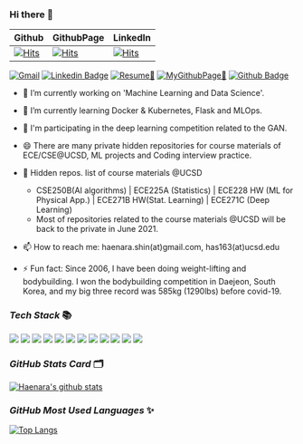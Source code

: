 ### Hi there :wave:
Github | GithubPage | LinkedIn
--- | --- | ---
[![Hits](https://hits.seeyoufarm.com/api/count/incr/badge.svg?url=https%3A%2F%2Fgithub.com%2Fhaenara-shin&count_bg=%2379C83D&title_bg=%23555555&icon=&icon_color=%23E7E7E7&title=hits&edge_flat=false)](https://hits.seeyoufarm.com) | [![Hits](https://hits.seeyoufarm.com/api/count/incr/badge.svg?url=https%3A%2F%2Fhaenara-shin.github.io&count_bg=%23C83D5D&title_bg=%23555555&icon=&icon_color=%23E7E7E7&title=hits&edge_flat=false)](https://hits.seeyoufarm.com) | [![Hits](https://hits.seeyoufarm.com/api/count/incr/badge.svg?url=https%3A%2F%2Fwww.linkedin.com%2Fin%2Fhaenara-shin%2F&count_bg=%233D59C8&title_bg=%23555555&icon=&icon_color=%23E7E7E7&title=hits&edge_flat=false)](https://hits.seeyoufarm.com)

[![Gmail](https://img.shields.io/badge/%20-Send%20Mail-black?color=14171A&labelColor=ef5350&logo=gmail&logoColor=ffffff)](mailto:has163@ucsd.edu?subject=From%20GitHub&cc=has163@ucsd.edu&body=Hi,%20there.%20Found%20you%20from%20GitHub.)
[![Linkedin Badge](https://img.shields.io/badge/-LinkedIn-blue?style=flat-square&logo=Linkedin&logoColor=white&link=https://www.linkedin.com/in/jinho6225/)](https://www.linkedin.com/in/haenara-shin/)
[![Resume📄](https://img.shields.io/badge/Resume-darkgreen?style=flat-square&logo=read%20the%20docs&logoColor=white&link=https://drive.google.com/file/d/1sEdd0GXWAH1GGwB3GB5G_g1Mq_NCQO6R/view?usp=sharing)](https://drive.google.com/file/d/1sEdd0GXWAH1GGwB3GB5G_g1Mq_NCQO6R/view?usp=sharing)
[![MyGithubPage🚀](https://img.shields.io/badge/GithubPage-red?style=flat-square&logo=apache%20rocketmq&logoColor=white&link=https://haenara-shin.github.io/)](https://haenara-shin.github.io/)
[![Github Badge](https://img.shields.io/badge/-Github-black?style=flat-square&logo=Github&logoColor=white&link=https://github.com/haenara-shin)](https://www.github.com/haenara-shin)

- 🔭 I’m currently working on 'Machine Learning and Data Science'. 
- 🌱 I’m currently learning Docker & Kubernetes, Flask and MLOps.
- 🤔 I'm participating in the deep learning competition related to the GAN.
- 😄 There are many private hidden repositories for course materials of ECE/CSE@UCSD, ML projects and Coding interview practice.
- 💬 Hidden repos. list of course materials @UCSD
  * CSE250B(AI algorithms) | ECE225A (Statistics) | ECE228 HW (ML for Physical App.) | ECE271B HW(Stat. Learning) | ECE271C (Deep Learning)
  * Most of repositories related to the course materials @UCSD will be back to the private in June 2021.
- 📫 How to reach me: haenara.shin(at)gmail.com, has163(at)ucsd.edu


- ⚡ Fun fact: Since 2006, I have been doing weight-lifting and bodybuilding. I won the bodybuilding competition in Daejeon, South Korea, and my big three record was 585kg (1290lbs) before covid-19.

### _Tech Stack_ 📚
<span>
<img src="https://img.shields.io/badge/Python-blue?style=flat-square&logo=Python&logoColor=white" />
<img src="https://img.shields.io/badge/Flask-yellow?style=flat-square&logo=Flask&logoColor=white" />
<img src="https://img.shields.io/badge/Django-darkgreen?style=flat-square&logo=Django&logoColor=white" />
<img src="https://img.shields.io/badge/Mysql-royalpink?style=flat-square&logo=mysql&logoColor=white" />
<!-- <img src="https://img.shields.io/badge/Kubernetes-orange?style=flat-square&logo=kubernetes&logoColor=white" /> -->
<img src="https://img.shields.io/badge/MongoDB-purple?style=flat-square&logo=mongodb&logoColor=white" />
<!-- <img src="https://img.shields.io/badge/JavaScript-yellow?style=flat-square&logo=JavaScript&logoColor=white" /> -->
<img src="https://img.shields.io/badge/TensorFlow-red?style=flat-square&logo=TensorFlow&logoColor=white" />
<img src="https://img.shields.io/badge/PyTorch-navy?style=flat-square&logo=PyTorch&logoColor=white" />
<img src="https://img.shields.io/badge/Scikit_learn-royalblue?style=flat-square&logo=Scikit-learn&logoColor=white" />
 <img src="https://img.shields.io/badge/wandb-skypurple?style=flat-square&logo=wandb&logoColor=white" />
<img src="https://img.shields.io/badge/C++-gray?style=flat-square&logo=C++&logoColor=white" />
<img src="https://img.shields.io/badge/CUDA-green?style=flat-square&logo=CUDA&logoColor=white" />
<img src="https://img.shields.io/badge/MATLAB-skyblue?style=flat-square&logo=MATLAB&logoColor=white" />
  
</span>

### _GitHub Stats Card_ 🗂
[![Haenara's github stats](https://github-readme-stats.vercel.app/api?username=haenara-shin&repo=github-readme-stats&hide=issues,contribs&count_private=true&show_icons=true&theme=merko)](https://github.com/anuraghazra/github-readme-stats)

### _GitHub Most Used Languages_ ✨
[![Top Langs](https://github-readme-stats.vercel.app/api/top-langs/?username=haenara-shin&layout=compact)](https://github.com/anuraghazra/github-readme-stats)

<!--
**haenara-shin/haenara-shin** is a ✨ _special_ ✨ repository because its `README.md` (this file) appears on your GitHub profile.

Here are some ideas to get you started:

- 🔭 I’m currently working on 'Machine Learning and Data Science' and 'Materials Science and Engineering.' 
- 🌱 I’m currently learning Reinforcement Learning, Generative Adversarial Networks, Recommender System, and GPU Programming.
- 👯 I’m looking to collaborate on Machine Learning applied to Materials Science, Deep Learning to Computer Vision, Reinforcement Learning to Baduk(GO) and Recommender system building.
- 🤔 I'm looking for help with Machine Learning and iOS App development. 
- 💬 Ask me about anything you may have
- 📫 How to reach me: haenara.shin(at)gmail.com, has163(at)ucsd.edu
- 😄 There are many private hidden repositories for course materials of ECE/CSE@UCSD, ML projects(competition, personal projects) and Coding interview practice(LeetCode problem solving) here.
- ⚡ Fun fact: Since 2006, I have been doing weight-lifting and bodybuilding. I won the bodybuilding competition in Daejeon, South Korea, and my big three record is 585kg (1290lbs).
-->
